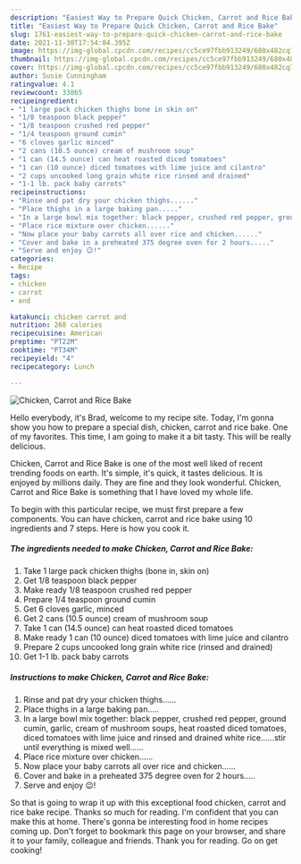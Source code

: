 ```yaml
---
description: "Easiest Way to Prepare Quick Chicken, Carrot and Rice Bake"
title: "Easiest Way to Prepare Quick Chicken, Carrot and Rice Bake"
slug: 1761-easiest-way-to-prepare-quick-chicken-carrot-and-rice-bake
date: 2021-11-30T17:54:04.395Z
image: https://img-global.cpcdn.com/recipes/cc5ce97fbb913249/680x482cq70/chicken-carrot-and-rice-bake-recipe-main-photo.jpg
thumbnail: https://img-global.cpcdn.com/recipes/cc5ce97fbb913249/680x482cq70/chicken-carrot-and-rice-bake-recipe-main-photo.jpg
cover: https://img-global.cpcdn.com/recipes/cc5ce97fbb913249/680x482cq70/chicken-carrot-and-rice-bake-recipe-main-photo.jpg
author: Susie Cunningham
ratingvalue: 4.1
reviewcount: 33065
recipeingredient:
- "1 large pack chicken thighs bone in skin on"
- "1/8 teaspoon black pepper"
- "1/8 teaspoon crushed red pepper"
- "1/4 teaspoon ground cumin"
- "6 cloves garlic minced"
- "2 cans (10.5 ounce) cream of mushroom soup"
- "1 can (14.5 ounce) can heat roasted diced tomatoes"
- "1 can (10 ounce) diced tomatoes with lime juice and cilantro"
- "2 cups uncooked long grain white rice rinsed and drained"
- "1-1 lb. pack baby carrots"
recipeinstructions:
- "Rinse and pat dry your chicken thighs......"
- "Place thighs in a large baking pan....."
- "In a large bowl mix together: black pepper, crushed red pepper, ground cumin, garlic, cream of mushroom soups, heat roasted diced tomatoes, diced tomatoes with lime juice and rinsed and drained white rice......stir until everything is mixed well......"
- "Place rice mixture over chicken......"
- "Now place your baby carrots all over rice and chicken......"
- "Cover and bake in a preheated 375 degree oven for 2 hours....."
- "Serve and enjoy 😉!"
categories:
- Recipe
tags:
- chicken
- carrot
- and

katakunci: chicken carrot and 
nutrition: 268 calories
recipecuisine: American
preptime: "PT22M"
cooktime: "PT34M"
recipeyield: "4"
recipecategory: Lunch

---
```



![Chicken, Carrot and Rice Bake](https://img-global.cpcdn.com/recipes/cc5ce97fbb913249/680x482cq70/chicken-carrot-and-rice-bake-recipe-main-photo.jpg)

Hello everybody, it's Brad, welcome to my recipe site. Today, I'm gonna show you how to prepare a special dish, chicken, carrot and rice bake. One of my favorites. This time, I am going to make it a bit tasty. This will be really delicious.



Chicken, Carrot and Rice Bake is one of the most well liked of recent trending foods on earth. It's simple, it's quick, it tastes delicious. It is enjoyed by millions daily. They are fine and they look wonderful. Chicken, Carrot and Rice Bake is something that I have loved my whole life.


To begin with this particular recipe, we must first prepare a few components. You can have chicken, carrot and rice bake using 10 ingredients and 7 steps. Here is how you cook it.

<!--inarticleads1-->

##### The ingredients needed to make Chicken, Carrot and Rice Bake:

1. Take 1 large pack chicken thighs (bone in, skin on)
1. Get 1/8 teaspoon black pepper
1. Make ready 1/8 teaspoon crushed red pepper
1. Prepare 1/4 teaspoon ground cumin
1. Get 6 cloves garlic, minced
1. Get 2 cans (10.5 ounce) cream of mushroom soup
1. Take 1 can (14.5 ounce) can heat roasted diced tomatoes
1. Make ready 1 can (10 ounce) diced tomatoes with lime juice and cilantro
1. Prepare 2 cups uncooked long grain white rice (rinsed and drained)
1. Get 1-1 lb. pack baby carrots




<!--inarticleads2-->

##### Instructions to make Chicken, Carrot and Rice Bake:

1. Rinse and pat dry your chicken thighs......
1. Place thighs in a large baking pan.....
1. In a large bowl mix together: black pepper, crushed red pepper, ground cumin, garlic, cream of mushroom soups, heat roasted diced tomatoes, diced tomatoes with lime juice and rinsed and drained white rice......stir until everything is mixed well......
1. Place rice mixture over chicken......
1. Now place your baby carrots all over rice and chicken......
1. Cover and bake in a preheated 375 degree oven for 2 hours.....
1. Serve and enjoy 😉!




So that is going to wrap it up with this exceptional food chicken, carrot and rice bake recipe. Thanks so much for reading. I'm confident that you can make this at home. There's gonna be interesting food in home recipes coming up. Don't forget to bookmark this page on your browser, and share it to your family, colleague and friends. Thank you for reading. Go on get cooking!
